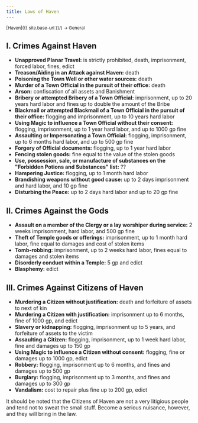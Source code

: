 ```yaml
---
title: Laws of Haven
---
```


<span style="font-size:smaller;">
  [Haven]({{ site.base-url }}/) -> General
</span>

## I. Crimes Against Haven

* **Unapproved Planar Travel:**  is strictly prohibited, death, imprisonment, forced labor, fines, edict
* **Treason/Aiding in an Attack against Haven:**  death
* **Poisoning the Town Well or other water sources:**  death
* **Murder of a Town Official in the pursuit of their office:**  death
* **Arson:**  confiscation of all assets and Banishment
* **Bribery or attempted Bribery of a Town Official:**  imprisonment, up to 20 years hard labor and fines up to double the amount of the Bribe
* **Blackmail or attempted Blackmail of a Town Official in the pursuit of their office:**  flogging and imprisonment, up to 10 years hard labor
* **Using Magic to influence a Town Official without their consent:**  flogging, imprisonment, up to 1 year hard labor, and up to 1000 gp fine
* **Assaulting or Impersonating a Town Official:**  flogging, imprisonment, up to 6 months hard labor, and up to 500 gp fine
* **Forgery of Official documents:**  flogging, up to 1 year hard labor
* **Fencing stolen goods:**  fine equal to the value of the stolen goods
* **Use, possession, sale, or manufacture of substances on the "Forbidden Potions and Substances" list:** ??
* **Hampering Justice:**  flogging, up to 1 month hard labor
* **Brandishing weapons without good cause:**  up to 2 days imprisonment and hard labor, and 10 gp fine
* **Disturbing the Peace:**  up to 2 days hard labor and up to 20 gp fine

## II. Crimes Against the Gods

* **Assault on a member of the Clergy or a lay worshiper during service:**  2 weeks imprisonment, hard labor, and 500 gp fine
* **Theft of Temple goods or offerings:**  imprisonment, up to 1 month hard labor, fine equal to damages and cost of stolen items
* **Tomb-robbing:**  imprisonment, up to 2 weeks hard labor, fines equal to damages and stolen items
* **Disorderly conduct within a Temple:**  5 gp and edict
* **Blasphemy:**  edict

## III. Crimes Against Citizens of Haven

* **Murdering a Citizen without justification:**  death and forfeiture of assets to next of kin
* **Murdering a Citizen with justification:**  imprisonment up to 6 months, fine of 1000 gp, and edict
* **Slavery or kidnapping:**  flogging, imprisonment up to 5 years, and forfeiture of assets to the victim
* **Assaulting a Citizen:**  flogging, imprisonment, up to 1 week hard labor, fine and damages up to 150 gp
* **Using Magic to influence a Citizen without consent:**  flogging, fine or damages up to 1000 gp, edict
* **Robbery:**  flogging, imprisonment up to 6 months, and fines and damages up to 500 gp
* **Burglary:**  flogging, imprisonment up to 3 months, and fines and damages up to 300 gp
* **Vandalism:**  cost to repair plus fine up to 200 gp, edict

It should be noted that the Citizens of Haven are not a very litigious people and tend not to sweat the small stuff.  Become a serious nuisance, however, and they will bring in the law.
